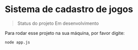 <h1>Sistema de cadastro de jogos</h1>

> Status do projeto Em desenvolvimento

Para rodar esse projeto na sua máquina, por favor digite:

```
node app.js
```
